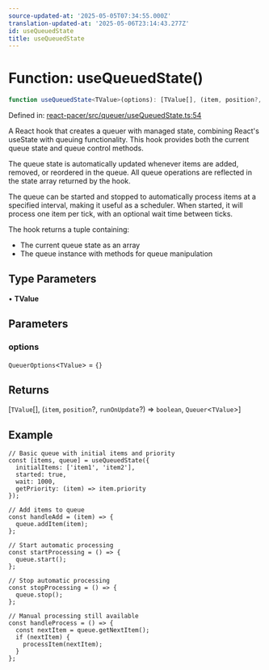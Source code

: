 ```yaml
---
source-updated-at: '2025-05-05T07:34:55.000Z'
translation-updated-at: '2025-05-06T23:14:43.277Z'
id: useQueuedState
title: useQueuedState
---
```


<!-- DO NOT EDIT: this page is autogenerated from the type comments -->

# Function: useQueuedState()

```ts
function useQueuedState<TValue>(options): [TValue[], (item, position?, runOnUpdate?) => boolean, Queuer<TValue>]
```

Defined in: [react-pacer/src/queuer/useQueuedState.ts:54](https://github.com/TanStack/pacer/blob/main/packages/react-pacer/src/queuer/useQueuedState.ts#L54)

A React hook that creates a queuer with managed state, combining React's useState with queuing functionality.
This hook provides both the current queue state and queue control methods.

The queue state is automatically updated whenever items are added, removed, or reordered in the queue.
All queue operations are reflected in the state array returned by the hook.

The queue can be started and stopped to automatically process items at a specified interval,
making it useful as a scheduler. When started, it will process one item per tick, with an
optional wait time between ticks.

The hook returns a tuple containing:
- The current queue state as an array
- The queue instance with methods for queue manipulation

## Type Parameters

• **TValue**

## Parameters

### options

`QueuerOptions`\<`TValue`\> = `{}`

## Returns

\[`TValue`[], (`item`, `position`?, `runOnUpdate`?) => `boolean`, `Queuer`\<`TValue`\>\]

## Example

```tsx
// Basic queue with initial items and priority
const [items, queue] = useQueuedState({
  initialItems: ['item1', 'item2'],
  started: true,
  wait: 1000,
  getPriority: (item) => item.priority
});

// Add items to queue
const handleAdd = (item) => {
  queue.addItem(item);
};

// Start automatic processing
const startProcessing = () => {
  queue.start();
};

// Stop automatic processing
const stopProcessing = () => {
  queue.stop();
};

// Manual processing still available
const handleProcess = () => {
  const nextItem = queue.getNextItem();
  if (nextItem) {
    processItem(nextItem);
  }
};
```
